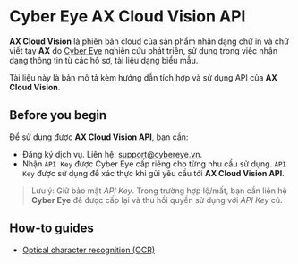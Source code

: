 # Cyber Eye AX Cloud Vision API

**AX Cloud Vision** là phiên bản cloud của sản phẩm nhận dạng chữ in và chữ viết tay **AX** do [Cyber Eye](https//cybereye.vn) nghiên cứu phát triển, sử dụng trong việc nhận dạng thông tin từ các hồ sơ, tài liệu dạng biểu mẫu.

Tài liệu này là bản mô tả kèm hướng dẫn tích hợp và sử dụng API của **AX Cloud Vision**.

## Before you begin

Để sử dụng được **AX Cloud Vision API**, bạn cần:

* Đăng ký dịch vụ. Liên hệ: support@cybereye.vn.
* Nhận `API Key` được Cyber Eye cấp riêng cho từng nhu cầu sử dụng. `API Key` được sử dụng để xác thực khi gửi yêu cầu tới **AX Cloud Vision API**. 

> Lưu ý: Giữ bảo mật *API Key*. Trong trường hợp lộ/mất, bạn cần liên hệ **Cyber Eye** để được cấp lại và thu hồi quyền sử dụng với *API Key* cũ.


## How-to guides

* [Optical character recognition (OCR)](ocr.md)